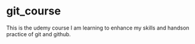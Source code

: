 # git_course

This is the udemy course I am learning to enhance my skills and handson practice of git and github.
